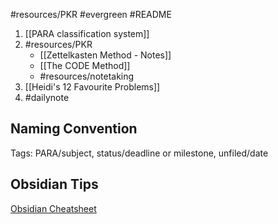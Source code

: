 #resources/PKR #evergreen #README

1. [[PARA classification system]]
2. #resources/PKR 
	- [[Zettelkasten Method - Notes]]
	- [[The CODE Method]]
	- #resources/notetaking
3. [[Heidi's 12 Favourite Problems]]
4. #dailynote


## Naming Convention
Tags: PARA/subject, status/deadline or milestone, unfiled/date

## Obsidian Tips
[Obsidian Cheatsheet](https://publish-01.obsidian.md/access/09cfa50ec31c0f01873549787f02a7e0/assets/Markdown%20Cheat%20Sheet.pdf)


